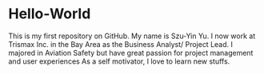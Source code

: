 # Hello-World
This is my first repository on GitHub.
My name is Szu-Yin Yu. I now work at Trismax Inc. in the Bay Area as the Business Analyst/ Project Lead. 
I majored in Aviation Safety but have great passion for project management and  user experiences
As a self motivator, I love to learn new stuffs.

